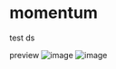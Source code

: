 # momentum
test ds

preview
![image](https://github.com/user-attachments/assets/6d0fe133-e481-450a-8b52-986d732368ae)
![image](https://github.com/user-attachments/assets/038362d6-3a03-4fa1-bb6e-08c1b234d262)


